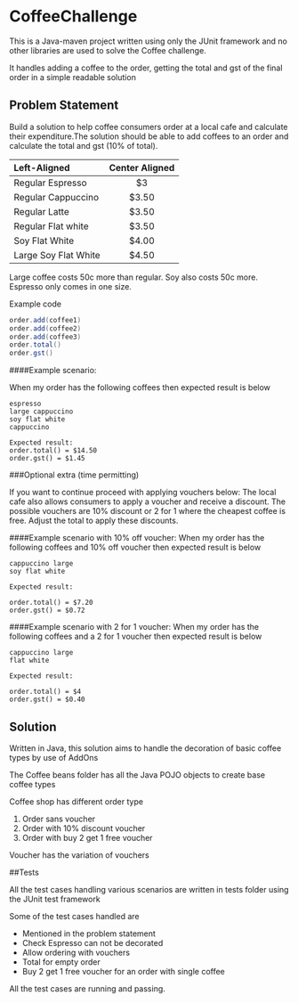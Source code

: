 # CoffeeChallenge

This is a Java-maven project written using only the JUnit framework and no other libraries are used to solve the Coffee challenge.

It handles adding a coffee to the order, getting the total and gst of the final order in a simple readable solution 

Problem Statement
------------------------

Build a solution to help coffee consumers order at a local cafe and calculate their expenditure.The solution should be able to add coffees to an order and calculate the total and gst (10% of total).


| Left-Aligned           | Center Aligned  | 
| :----------------------|:---------------:| 
| Regular Espresso       | $3              | 
| Regular Cappuccino     | $3.50           |  
| Regular Latte          | $3.50           |
| Regular Flat white     | $3.50           |
| Soy Flat White         | $4.00           |
| Large Soy Flat White   | $4.50           |

Large coffee costs 50c more than regular. Soy also costs 50c more. Espresso only comes in one size.

Example code

```Java
order.add(coffee1) 
order.add(coffee2) 
order.add(coffee3) 
order.total() 
order.gst()
```
####Example scenario:

When my order has the following coffees then expected result is below

```
espresso
large cappuccino 
soy flat white 
cappuccino

Expected result:
order.total() = $14.50 
order.gst() = $1.45
```

###Optional extra (time permitting)


If you want to continue proceed with applying vouchers below:
The local cafe also allows consumers to apply a voucher and receive a discount. 
The possible vouchers are 10% discount or 2 for 1 where the cheapest coffee is free. Adjust the total to apply these discounts.

####Example scenario with 10% off voucher:
When my order has the following coffees and 10% off voucher then expected result is below
```
cappuccino large 
soy flat white

Expected result:

order.total() = $7.20 
order.gst() = $0.72
```

####Example scenario with 2 for 1 voucher:
When my order has the following coffees and a 2 for 1 voucher then expected result is below

```
cappuccino large 
flat white

Expected result:

order.total() = $4 
order.gst() = $0.40
```

Solution
-------------

Written in Java, this solution aims to handle the decoration of basic coffee types by use of AddOns

The Coffee beans folder has all the Java POJO objects to create base coffee types

Coffee shop has different order type

1) Order sans voucher
2) Order with 10% discount voucher
3) Order with buy 2 get 1 free voucher

Voucher has the variation of vouchers

##Tests

All the test cases handling various scenarios are written in tests folder using the JUnit test framework

Some of the test cases handled are

- Mentioned in the problem statement
- Check Espresso can not be decorated
- Allow ordering with vouchers
- Total for empty order
- Buy 2 get 1 free voucher for an order with single coffee

All the test cases are running and passing. 
